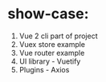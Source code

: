 # show-case:
1) Vue 2 cli part of project
2) Vuex store example
3) Vue router example
4) UI library - Vuetify
5) Plugins - Axios
